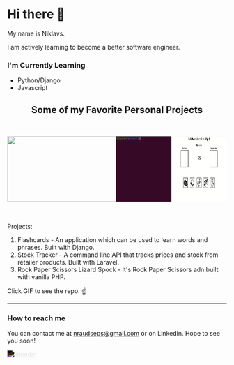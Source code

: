 # Hi there 👋


My name is Niklavs.

I am actively learning to become a better software engineer.

### I'm Currently Learning 

- Python/Django
- Javascript


<h2 align="center">Some of my Favorite Personal Projects</h2>

<br>

<p align="center" style="display: flex; justify-content: space-around">
  <a href="https://github.com/NRaudseps/flashcards">
    <img src= alt=flashcards width="250" height="150"/>
  </a>
  <a href="https://github.com/NRaudseps/stock-tracker">
    <img src=In_Stock.gif alt=stock width="250" height="150"/>
  </a>
  <a href="https://github.com/NRaudseps/RPSLS">
    <img src=rpsls.gif alt=rpsls width="250" height="150"/>
  </a>
</p>

<br>

Projects:
1. Flashcards - An application which can be used to learn words and phrases. Built with Django.
2. Stock Tracker - A command line API that tracks prices and stock from retailer products. Built with Laravel.
3. Rock Paper Scissors Lizard Spock - It's Rock Paper Scissors adn built with vanilla PHP.

Click GIF to see the repo. ☝️

<hr>

### How to reach me

You can contact me at nraudseps@gmail.com or on Linkedin. Hope to see you soon!

[<img alt="linkedin" height="42" width="42" src="https://cdn.jsdelivr.net/npm/simple-icons@v4/icons/linkedin.svg" style="filter: invert(1)"/>](https://www.linkedin.com/in/niklavs-raudseps/)


<!--
**NRaudseps/NRaudseps** is a ✨ _special_ ✨ repository because its `README.md` (this file) appears on your GitHub profile.

Here are some ideas to get you started:

- 🔭 I’m currently working on ...
- 🌱 I’m currently learning ...
- 👯 I’m looking to collaborate on ...
- 🤔 I’m looking for help with ...
- 💬 Ask me about ...
- 📫 How to reach me: ...
- 😄 Pronouns: ...
- ⚡ Fun fact: ...
-->
